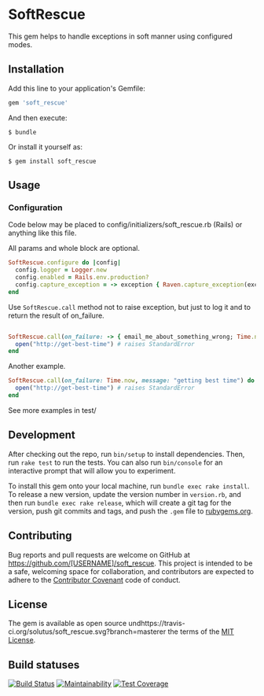 # SoftRescue

This gem helps to handle exceptions in soft manner using configured modes.

## Installation

Add this line to your application's Gemfile:

```ruby
gem 'soft_rescue'
```

And then execute:

    $ bundle

Or install it yourself as:

    $ gem install soft_rescue

## Usage

### Configuration
Code below may be placed to config/initializers/soft_rescue.rb (Rails) or anything like this file.

All params and whole block are optional.

```ruby
SoftRescue.configure do |config|
  config.logger = Logger.new
  config.enabled = Rails.env.production?
  config.capture_exception = -> exception { Raven.capture_exception(exception) }
end
```

Use `SoftRescue.call` method not to raise exception, but just to log it and to return the result of on_failure.

```ruby

SoftRescue.call(on_failure: -> { email_me_about_something_wrong; Time.now }) do
  open("http://get-best-time") # raises StandardError
end
```

Another example.

```ruby
SoftRescue.call(on_failure: Time.now, message: "getting best time") do
  open("http://get-best-time") # raises StandardError
end
```

See more examples in test/

## Development

After checking out the repo, run `bin/setup` to install dependencies. Then, run `rake test` to run the tests. You can also run `bin/console` for an interactive prompt that will allow you to experiment.

To install this gem onto your local machine, run `bundle exec rake install`. To release a new version, update the version number in `version.rb`, and then run `bundle exec rake release`, which will create a git tag for the version, push git commits and tags, and push the `.gem` file to [rubygems.org](https://rubygems.org).

## Contributing

Bug reports and pull requests are welcome on GitHub at https://github.com/[USERNAME]/soft_rescue. This project is intended to be a safe, welcoming space for collaboration, and contributors are expected to adhere to the [Contributor Covenant](http://contributor-covenant.org) code of conduct.


## License

The gem is available as open source undhttps://travis-ci.org/solutus/soft_rescue.svg?branch=masterer the terms of the [MIT License](http://opensource.org/licenses/MIT).

## Build statuses
[![Build Status](https://travis-ci.org/solutus/soft_rescue.svg)](https://travis-ci.org/solutus/soft_rescue)
[![Maintainability](https://api.codeclimate.com/v1/badges/d0e9630056a4e635891c/maintainability)](https://codeclimate.com/github/solutus/soft_rescue/maintainability)
[![Test Coverage](https://api.codeclimate.com/v1/badges/d0e9630056a4e635891c/test_coverage)](https://codeclimate.com/github/solutus/soft_rescue/test_coverage)


